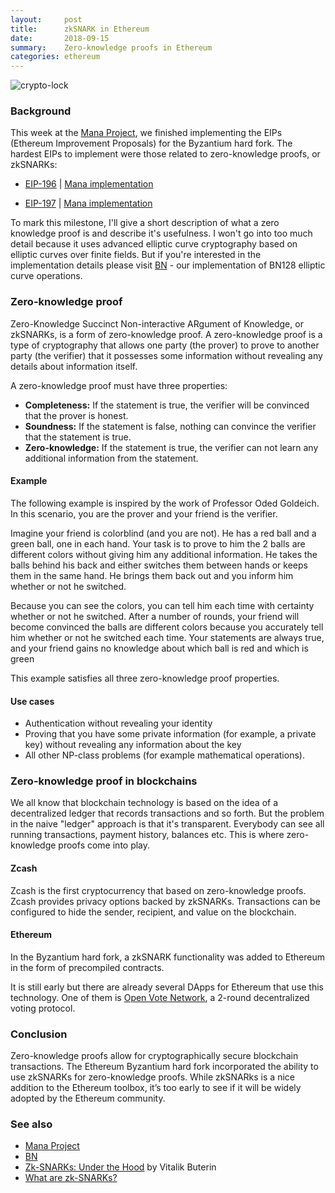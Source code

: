 ```yaml
---
layout:     post
title:      zkSNARK in Ethereum
date:       2018-09-15
summary:    Zero-knowledge proofs in Ethereum
categories: ethereum
---
```


![crypto-lock](https://i.imgur.com/KQEORrb.jpg)

### Background

This week at the [Mana Project](https://github.com/poanetwork/mana), we finished implementing the EIPs (Ethereum Improvement Proposals) for the Byzantium hard fork. The hardest EIPs to implement were those related to zero-knowledge proofs, or zkSNARKs:

- [EIP-196](https://eips.ethereum.org/EIPS/eip-196) | [Mana implementation](https://github.com/poanetwork/mana/pull/397)

- [EIP-197](https://eips.ethereum.org/EIPS/eip-197) | [Mana implementation](https://github.com/poanetwork/mana/pull/406)


To mark this milestone, I'll give a short description of what a zero knowledge proof is and describe it's usefulness. I won't go into too much detail because it uses advanced elliptic curve cryptography based on elliptic curves over finite fields. But if you're interested in the implementation details please visit [BN](https://github.com/poanetwork/bn) - our implementation of BN128 elliptic curve operations.

### Zero-knowledge proof

Zero-Knowledge Succinct Non-interactive ARgument of Knowledge, or zkSNARKs, is a form of zero-knowledge proof. A zero-knowledge proof is a type of cryptography that allows one party (the prover) to prove to another party (the verifier) that it possesses some information without revealing any details about information itself.

A zero-knowledge proof must have three properties:
- **Completeness:** If the statement is true, the verifier will be convinced that the prover is honest.
- **Soundness:** If the statement is false, nothing can convince the verifier that the statement is true.
- **Zero-knowledge:** If the statement is true, the verifier can not learn any additional information from the statement.

#### Example

The following example is inspired by the work of Professor Oded Goldeich. In this scenario, you are the prover and your friend is the verifier.

Imagine your friend is colorblind (and you are not). He has a red ball and a green ball, one in each hand. Your task is to prove to him the 2 balls are different colors without giving him any additional information. He takes the balls behind his back and either switches them between hands or keeps them in the same hand. He brings them back out and you inform him whether or not he switched.

Because you can see the colors, you can tell him each time with certainty whether or not he switched. After a number of rounds, your friend will become convinced the balls are different colors because you accurately tell him whether or not he switched each time. Your statements are always true, and your friend gains no knowledge about which ball is red and which is green

This example satisfies all three zero-knowledge proof properties.

#### Use cases

- Authentication without revealing your identity
- Proving that you have some private information (for example, a private key) without revealing any information about the key
- All other NP-class problems (for example mathematical operations).


### Zero-knowledge proof in blockchains

We all know that blockchain technology is based on the idea of a decentralized ledger that records transactions and so forth. But the problem in the naive "ledger" approach is that it's transparent. Everybody can see all running transactions, payment history, balances etc. This is where zero-knowledge proofs come into play.


#### Zcash

Zcash is the first cryptocurrency that based on zero-knowledge proofs. Zcash provides privacy options backed by zkSNARKs. Transactions can be configured to hide the sender, recipient, and value on the blockchain.

#### Ethereum

In the Byzantium hard fork, a zkSNARK functionality was added to Ethereum in the form of precompiled contracts.

It is still early but there are already several DApps for Ethereum that use this technology. One of them is [Open Vote Network](https://github.com/stonecoldpat/anonymousvoting), a 2-round decentralized voting protocol.

### Conclusion

Zero-knowledge proofs allow for cryptographically secure blockchain transactions. The Ethereum Byzantium hard fork incorporated the ability to use zkSNARKs for zero-knowledge proofs. While zkSNARks is a nice addition to the Ethereum toolbox, it’s too early to see if it will be widely adopted by the Ethereum community.

### See also

- [Mana Project](https://github.com/poanetwork/mana)
- [BN](https://github.com/poanetwork/bn)
- [Zk-SNARKs: Under the Hood](https://medium.com/@VitalikButerin/zk-snarks-under-the-hood-b33151a013f6) by Vitalik Buterin
- [What are zk-SNARKs?](https://z.cash/technology/zksnarks.html)